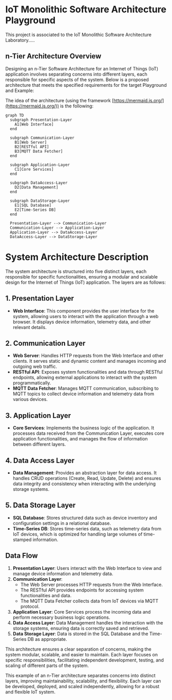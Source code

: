 # IoT Monolithic Software Architecture Playground

This project is associated to the IoT Monolithic Software Architecture Laboratory.....

## n-Tier Architecture Overview

Designing an n-Tier Software Architecture for an Internet of Things (IoT) 
application involves separating concerns into different layers, each responsible for specific aspects of the system. 
Below is a proposed architecture that meets the specified requirements for the target Playground and Example:

The idea of the architecture (using the framework [https://mermaid.js.org/](https://mermaid.js.org/)) is the following: 

```mermaid
graph TD
  subgraph Presentation-Layer
    A1[Web Interface]
  end
  
  subgraph Communication-Layer
    B1[Web Server]
    B2[RESTful API]
    B3[MQTT Data Fetcher]
  end
  
  subgraph Application-Layer
    C1[Core Services]
  end
  
  subgraph DataAccess-Layer
    D2[Data Management]
  end
  
  subgraph DataStorage-Layer
    E1[SQL Database]
    E2[Time-Series DB]
  end

  Presentation-Layer --> Communication-Layer
  Communication-Layer --> Application-Layer
  Application-Layer --> DataAccess-Layer
  DataAccess-Layer --> DataStorage-Layer
```

# System Architecture Description

The system architecture is structured into five distinct layers, each responsible for specific functionalities, ensuring a modular and scalable design for the Internet of Things (IoT) application. The layers are as follows:

## 1. Presentation Layer
- **Web Interface**: This component provides the user interface for the system, allowing users to interact with the application through a web browser. It displays device information, telemetry data, and other relevant details.

## 2. Communication Layer
- **Web Server**: Handles HTTP requests from the Web Interface and other clients. It serves static and dynamic content and manages incoming and outgoing web traffic.
- **RESTful API**: Exposes system functionalities and data through RESTful endpoints, allowing external applications to interact with the system programmatically.
- **MQTT Data Fetcher**: Manages MQTT communication, subscribing to MQTT topics to collect device information and telemetry data from various devices.

## 3. Application Layer
- **Core Services**: Implements the business logic of the application. It processes data received from the Communication Layer, executes core application functionalities, and manages the flow of information between different layers.

## 4. Data Access Layer
- **Data Management**: Provides an abstraction layer for data access. It handles CRUD operations (Create, Read, Update, Delete) and ensures data integrity and consistency when interacting with the underlying storage systems.

## 5. Data Storage Layer
- **SQL Database**: Stores structured data such as device inventory and configuration settings in a relational database.
- **Time-Series DB**: Stores time-series data, such as telemetry data from IoT devices, which is optimized for handling large volumes of time-stamped information.

## Data Flow

1. **Presentation Layer**: Users interact with the Web Interface to view and manage device information and telemetry data.
2. **Communication Layer**:
   - The Web Server processes HTTP requests from the Web Interface.
   - The RESTful API provides endpoints for accessing system functionalities and data.
   - The MQTT Data Fetcher collects data from IoT devices via MQTT protocol.
3. **Application Layer**: Core Services process the incoming data and perform necessary business logic operations.
4. **Data Access Layer**: Data Management handles the interaction with the storage systems, ensuring data is correctly saved and retrieved.
5. **Data Storage Layer**: Data is stored in the SQL Database and the Time-Series DB as appropriate.

This architecture ensures a clear separation of concerns, making the system modular, scalable, and easier to maintain. Each layer focuses on specific responsibilities, facilitating independent development, testing, and scaling of different parts of the system.

This example of an n-Tier architecture separates concerns into distinct layers, improving maintainability, scalability, and flexibility. 
Each layer can be developed, deployed, and scaled independently, allowing for a robust and flexible IoT system.